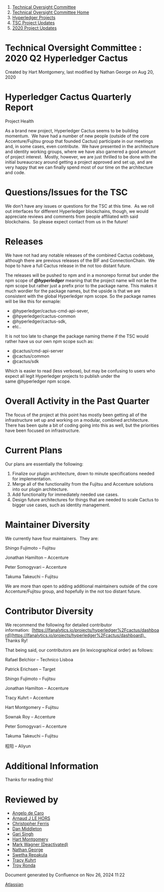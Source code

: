 1. [Technical Oversight Committee](index.html)
2. [Technical Oversight Committee Home](Technical-Oversight-Committee-Home_21430274.html)
3. [Hyperledger Projects](Hyperledger-Projects_21447704.html)
4. [TSC Project Updates](TSC-Project-Updates_21430854.html)
5. [2020 Project Updates](2020-Project-Updates_21450093.html)

# Technical Oversight Committee : 2020 Q2 Hyperledger Cactus

Created by Hart Montgomery, last modified by Nathan George on Aug 20, 2020

# Hyperledger Cactus Quarterly Report

Project Health

As a brand new project, Hyperledger Cactus seems to be building momentum.  We have had a number of new people (outside of the core Accenture/Fujitsu group that founded Cactus) participate in our meetings and, in some cases, even contribute.  We have presented in the architecture and identity working groups, where we have also garnered a good amount of project interest.  Mostly, however, we are just thrilled to be done with the initial bureaucracy around getting a project approved and set up, and are very happy that we can finally spend most of our time on the architecture and code.

# Questions/Issues for the TSC

We don't have any issues or questions for the TSC at this time.  As we roll out interfaces for different Hyperledger blockchains, though, we would appreciate reviews and comments from people affiliated with said blockchains.  So please expect contact from us in the future!

# Releases

We have not had any notable releases of the combined Cactus codebase, although there are previous releases of the BIF and ConnectionChain.  We hope to have a full Cactus release in the not too distant future.

The releases will be pushed to npm and in a monorepo format but under the npm scope of ***@hyperledger*** meaning that the project name will not be the npm scope but rather just a prefix prior to the package name. This makes it much wordier for the package names, but the upside is that we are consistent with the global Hyperledger npm scope. So the package names will be like this for exmaple:

- @hyperledger/cactus-cmd-api-sever,
- @hpyerledger/cactus-common
- @hyperledger/cactus-sdk,
- etc..

It is not too late to change the package naming theme if the TSC would rather have us our own npm scope such as:

- @cactus/cmd-api-server
- @cactus/common
- @cactus/sdk

Which is easier to read (less verbose), but may be confusing to users who expect all legit Hyperledger projects to publish under the same @hyperledger npm scope.

# Overall Activity in the Past Quarter

The focus of the project at this point has mostly been getting all of the infrastructure set up and working on a modular, combined architecture.  There has been quite a bit of coding going into this as well, but the priorities have been focused on infrastructure.

# Current Plans

Our plans are essentially the following:

1. Finalize our plugin architecture, down to minute specifications needed for implementation.
2. Merge all of the functionality from the Fujitsu and Accenture solutions into our plugin architecture.
3. Add functionality for immediately needed use cases.
4. Design future architectures for things that are needed to scale Cactus to bigger use cases, such as identity management.

# Maintainer Diversity

We currently have four maintainers.  They are:

Shingo Fujimoto – Fujitsu

Jonathan Hamilton – Accenture

Peter Somogyvari – Accenture

Takuma Takeuchi – Fujitsu

We are more than open to adding additional maintainers outside of the core Accenture/Fujitsu group, and hopefully in the not too distant future.

# Contributor Diversity

We recommend the following for detailed contributor information:  [https://lfanalytics.io/projects/hyperledger%2Fcactus/dashboard](https://lfanalytics.io/projects/hyperledger%2Fcactus/dashboard).  Thanks Ry!

That being said, our contributors are (in lexicographical order) as follows:

Rafael Belchior – Technico Lisboa

Patrick Erichsen – Target

Shingo Fujimoto – Fujitsu

Jonathan Hamilton – Accenture

Tracy Kuhrt – Accenture

Hart Montgomery – Fujitsu

Sownak Roy – Accenture

Peter Somogyvari – Accenture

Takuma Takeuchi – Fujitsu

程阳 – Aliyun

# Additional Information

Thanks for reading this!  

# Reviewed by

- [Angelo de Caro](https://lf-hyperledger.atlassian.net/wiki/people/70121:d6b0f0e4-825f-4f16-88e1-4d14e95f2f10?ref=confluence)
- [Arnaud J LE HORS](https://lf-hyperledger.atlassian.net/wiki/people/70121:0e75e3b8-500a-4067-9f7e-ed46e91bcb9d?ref=confluence)
- [Christopher Ferris](https://lf-hyperledger.atlassian.net/wiki/people/5abb903a8724022aa9070581?ref=confluence)
- [Dan Middleton](https://lf-hyperledger.atlassian.net/wiki/people/712020:2979764a-3998-4ef1-8810-60b799067924?ref=confluence)
- [Gari Singh](https://lf-hyperledger.atlassian.net/wiki/people/557058:51429e31-90f4-4684-b7cd-9a4fe15ff188?ref=confluence)
- [Hart Montgomery](https://lf-hyperledger.atlassian.net/wiki/people/712020:86f447c0-86dc-43b3-ac03-6a31923bbb84?ref=confluence)
- [Mark Wagner (Deactivated)](https://lf-hyperledger.atlassian.net/wiki/people/70121:81b88945-c9ef-40fe-9224-207bdb280922?ref=confluence)
- [Nathan George](https://lf-hyperledger.atlassian.net/wiki/people/712020:3e7556ab-cdb8-47f5-8b68-12a3378021fd?ref=confluence)
- [Swetha Repakula](https://lf-hyperledger.atlassian.net/wiki/people/712020:503b5691-8e92-4d2d-83d3-e9e74d296436?ref=confluence)
- [Tracy Kuhrt](https://lf-hyperledger.atlassian.net/wiki/people/712020:eb6ae9c3-aa8e-40ba-9dab-a6969b1ac52e?ref=confluence)
- [Troy Ronda](https://lf-hyperledger.atlassian.net/wiki/people/557058:c854f35a-2b58-4be3-9003-ca2a67495580?ref=confluence)

Document generated by Confluence on Nov 26, 2024 11:22

[Atlassian](http://www.atlassian.com/)
